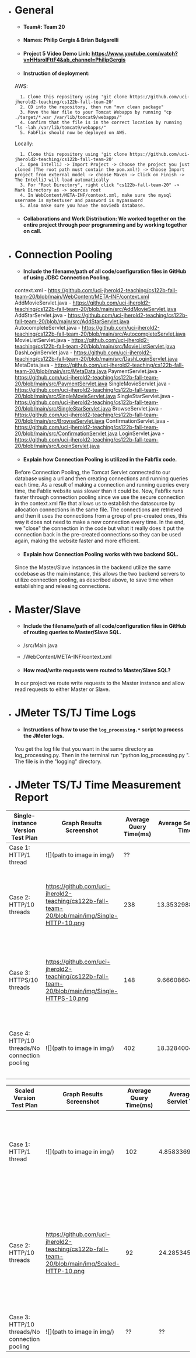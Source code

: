 - # General
    - #### Team#: Team 20
    
    - #### Names: Philip Gergis & Brian Bulgarelli
    
    - #### Project 5 Video Demo Link: https://www.youtube.com/watch?v=HHsroIFttF4&ab_channel=PhilipGergis

    - #### Instruction of deployment:
    AWS:
     
        1. Clone this repository using 'git clone https://github.com/uci-jherold2-teaching/cs122b-fall-team-20'
        2. CD into the repository, then run "mvn clean package" 
        3. Move the War file to your Tomcat Webapps by running "cp ./target/*.war /var/lib/tomcat9/webapps/"
        4. Confirm that the file is in the correct location by running "ls -lah /var/lib/tomcat9/webapps/"
        5. FabFlix should now be deployed on AWS.  
    
    Locally: 
    
        1. Clone this repository using 'git clone https://github.com/uci-jherold2-teaching/cs122b-fall-team-20'
        2. Open IntelliJ -> Import Project -> Choose the project you just cloned (The root path must contain the pom.xml!) -> Choose Import project from external model -> choose Maven -> Click on Finish -> The IntelliJ will load automatically
        3. For "Root Directory", right click "cs122b-fall-team-20" -> Mark Directory as -> sources root
        4. In WebContent/META-INF/context.xml, make sure the mysql username is mytestuser and password is mypassword
        5. Also make sure you have the moviedb database.
        
    - #### Collaborations and Work Distribution: We worked together on the entire project through peer programming and by working together on call.


- # Connection Pooling
    - #### Include the filename/path of all code/configuration files in GitHub of using JDBC Connection Pooling.
	context.xml - https://github.com/uci-jherold2-teaching/cs122b-fall-team-20/blob/main/WebContent/META-INF/context.xml
	AddMovieServlet.java - https://github.com/uci-jherold2-teaching/cs122b-fall-team-20/blob/main/src/AddMovieServlet.java
	AddStarServlet.java - https://github.com/uci-jherold2-teaching/cs122b-fall-team-20/blob/main/src/AddStarServlet.java
	AutocompleteServlet.java - https://github.com/uci-jherold2-teaching/cs122b-fall-team-20/blob/main/src/AutocompleteServlet.java
	MovieListServlet.java - https://github.com/uci-jherold2-teaching/cs122b-fall-team-20/blob/main/src/MovieListServlet.java
	DashLoginServlet.java - https://github.com/uci-jherold2-teaching/cs122b-fall-team-20/blob/main/src/DashLoginServlet.java
	MetaData.java - https://github.com/uci-jherold2-teaching/cs122b-fall-team-20/blob/main/src/MetaData.java
	PaymentServlet.java - https://github.com/uci-jherold2-teaching/cs122b-fall-team-20/blob/main/src/PaymentServlet.java
	SingleMovieServlet.java - https://github.com/uci-jherold2-teaching/cs122b-fall-team-20/blob/main/src/SingleMovieServlet.java
	SingleStarServlet.java - https://github.com/uci-jherold2-teaching/cs122b-fall-team-20/blob/main/src/SingleStarServlet.java
	BrowseServlet.java - https://github.com/uci-jherold2-teaching/cs122b-fall-team-20/blob/main/src/BrowseServlet.java
	ConfirmationServlet.java - https://github.com/uci-jherold2-teaching/cs122b-fall-team-20/blob/main/src/ConfirmationServlet.java
	LoginServlet.java - https://github.com/uci-jherold2-teaching/cs122b-fall-team-20/blob/main/src/LoginServlet.java
	
    
    - #### Explain how Connection Pooling is utilized in the Fabflix code.
	Before Connection Pooling, the Tomcat Servlet connected to our database using a url and then creating connections and running queries each time.
	As a result of making a connection and running queries every time, the Fablix website was slower than it could be. Now, Fabflix runs faster through
	connection pooling since we use the secure connection in the context.xml file that allows us to establish the datasource by allocation connections
	in the same file. The connections are retrieved and then it uses the connections from a group of pre-created ones, this way it does not need to make
	a new connection every time. In the end, we "close" the connection in the code but what it really does it put the connection back in the pre-created
	connections so they can be used again, making the website faster and more efficient.
    
    - #### Explain how Connection Pooling works with two backend SQL.
	Since the Master/Slave instances in the backend utilize the same codebase as the main instance, this allows the two backend servers to utilize 
	connection pooling, as described above, to save time when establishing and releasing connections.
    

- # Master/Slave
    - #### Include the filename/path of all code/configuration files in GitHub of routing queries to Master/Slave SQL.
	- /src/Main.java
	- /WebContent/META-INF/context.xml

    - #### How read/write requests were routed to Master/Slave SQL?
	In our project we route write requests to the Master instance and allow read requests to either Master or Slave.
    

- # JMeter TS/TJ Time Logs
    - #### Instructions of how to use the `log_processing.*` script to process the JMeter logs.
	You get the log file that you want in the same directory as log_processing.py. Then in the terminal run "python log_processing.py <YOUR TXT FILE>". 
	The file is in the "logging" directory.


- # JMeter TS/TJ Time Measurement Report

| **Single-instance Version Test Plan**          | **Graph Results Screenshot** | **Average Query Time(ms)** | **Average Search Servlet Time(ms)** | **Average JDBC Time(ms)** | **Analysis** |
|------------------------------------------------|------------------------------|----------------------------|-------------------------------------|---------------------------|--------------|
| Case 1: HTTP/1 thread                          | ![](path to image in img/)   | ??                         |                                     |                           | ??           |
| Case 2: HTTP/10 threads                        | https://github.com/uci-jherold2-teaching/cs122b-fall-team-20/blob/main/img/Single-HTTP-10.png   | 238                         | 13.353298870919765                                  | 13.150707755146772                        | We noticed that with HTTP, this performed better than the HTTP option with only one thread.           |
| Case 3: HTTPS/10 threads                       | https://github.com/uci-jherold2-teaching/cs122b-fall-team-20/blob/main/img/Single-HTTPS-10.png| 148                         | 9.666086045305025                   | 9.559174615580144         | We noticed that with HTTPS the average query time was lower, as well as the TJ and TS values.           |
| Case 4: HTTP/10 threads/No connection pooling  | ![](path to image in img/)   | 402                         | 18.3284004652397058                                  | 18.125406785940302                        | Since this did not have connection pooling, it ran noticeably slower           |

| **Scaled Version Test Plan**                   | **Graph Results Screenshot** | **Average Query Time(ms)** | **Average Search Servlet Time(ms)** | **Average JDBC Time(ms)** | **Analysis** |
|------------------------------------------------|------------------------------|----------------------------|-------------------------------------|---------------------------|--------------|
| Case 1: HTTP/1 thread                          | ![](path to image in img/)   | 102                         |  4.8583369363262628                                 | 4.7486713091964345                        | On the scaled version of HTTP with 1 thread we noticed better performance than the single machine            |
| Case 2: HTTP/10 threads                        | https://github.com/uci-jherold2-teaching/cs122b-fall-team-20/blob/main/img/Scaled-HTTP-10.png         | 92                         | 24.28534588697789                   | 24.101512513513512        | On the scaled version using HTTP and 10 threads, we noticed that the average query time was lower but the TS and TJ values increases by almost double.            |
| Case 3: HTTP/10 threads/No connection pooling  | ![](path to image in img/)   | ??                         | ??                                  | ??                        | ??           |